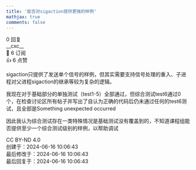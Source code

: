 ```yaml
---
title: '能否对sigaction提供更强的样例'
mathjax: true
comments: false
---
```

<div class="post-info">0 回复</div>

<div id="reply-0" class="reply">
<div class="reply-header">
<span>&#x5F;&#x5F;cxc&#x5F;&#x5F;</span>
<div class="reply-badges"><div class="badge badge-subscribes">&#x1F516;&#xFE0E; 6 订阅</div><div class="badge badge-likes">&#x1F44D;&#xFE0E; 6 点赞</div></div>
</div>
<div class="reply-text">

sigaction只提供了发送单个信号的样例，但其实需要支持信号处理的重入、子进程对父进程sigaction的继承等较为复杂的逻辑。

我现在对于基础部分的单独测试（test1-5）全部通过，但综合测试test6通过0个，在检查讨论区所有帖子并写出了自认为正确的代码后仍未通过任何的test6测试，且全部是Something unexpected occurred

因此我认为综合测试存在一类特殊情况是基础测试没有覆盖到的，不知道课程组能否提供至少一个综合测试级别的样例，以帮助调试

</div>
<div class="reply-footer">
<span>CC BY-ND 4.0</span>
<div class="reply-datetime">
创建于：<time datetime="2024-06-16T10:06:43.818753+08:00" title="2024-06-16T10:06:43.818753+08:00">2024-06-16 10:06:43</time>
<br>最后修改于：<time datetime="2024-06-16T10:06:43.818753+08:00" title="2024-06-16T10:06:43.818753+08:00">2024-06-16 10:06:43</time>
<br>最后回复于：<time datetime="2024-06-16T10:06:43.818753+08:00" title="2024-06-16T10:06:43.818753+08:00">2024-06-16 10:06:43</time>
</div>
</div>
<div style="clear: both;"></div>
</div>


